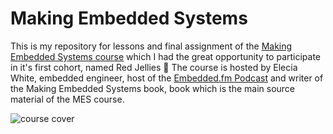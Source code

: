 # Making Embedded Systems

This is my repository for lessons and final assignment of the [Making Embedded Systems course](https://classpert.com/classpertx/cohorts/making-embedded-systems) which I had the great opportunity to participate in it's first cohort, named Red Jellies :octopus:
The course is hosted by Elecia White, embedded engineer, host of the [Embedded.fm Podcast](https://embedded.fm/) and writer of the Making Embedded Systems book, book which is the main source material of the MES course.

![course cover](https://i.imgur.com/deandZm.png)